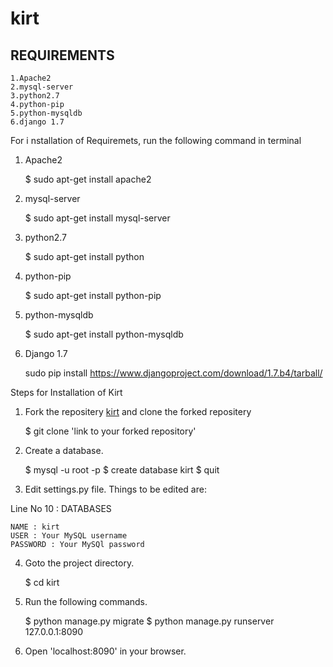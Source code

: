 kirt
====

REQUIREMENTS
------------
    1.Apache2
    2.mysql-server
    3.python2.7
    4.python-pip
    5.python-mysqldb
    6.django 1.7

For i nstallation of Requiremets, run the following command in terminal

1) Apache2
    
     $ sudo apt-get install apache2
     
2) mysql-server
    
    $ sudo apt-get install mysql-server
    
3) python2.7
    
    $ sudo apt-get install python
    
4) python-pip

    $ sudo apt-get install python-pip

5) python-mysqldb
    
    $ sudo apt-get install python-mysqldb

6) Django 1.7
    
    sudo pip install https://www.djangoproject.com/download/1.7.b4/tarball/


Steps for Installation of Kirt

1) Fork the repositery [kirt](https://github.com/KamalKaur/Kirt) and clone the forked repositery
    
    $ git clone 'link to your forked repository'

2) Create a database.
    
    $ mysql -u root -p
    $ create database kirt
    $ quit
    
3) Edit settings.py file. Things to be edited are:

Line No 10 : DATABASES
    
    NAME : kirt
    USER : Your MySQL username
    PASSWORD : Your MySQl password
    
4) Goto the project directory. 
    
    $ cd kirt

5) Run the following commands.

    $ python manage.py migrate
    $ python manage.py runserver 127.0.0.1:8090
    
6) Open 'localhost:8090' in your browser.
